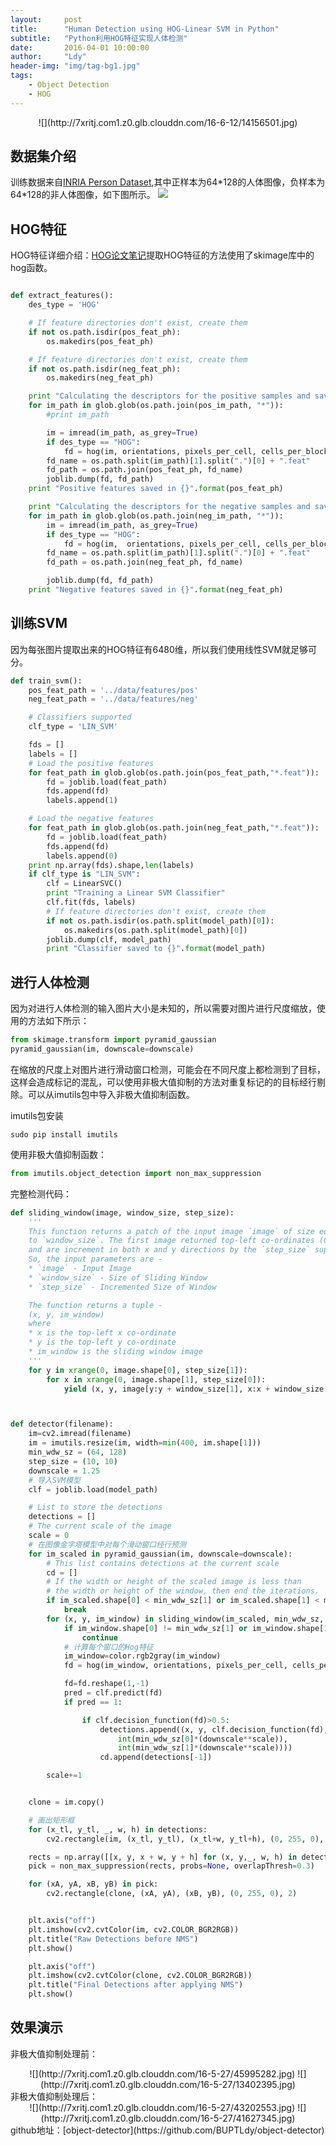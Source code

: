 ```yaml
---
layout:     post
title:      "Human Detection using HOG-Linear SVM in Python"
subtitle:   "Python利用HOG特征实现人体检测"
date:       2016-04-01 10:00:00
author:     "Ldy"
header-img: "img/tag-bg1.jpg"
tags:
    - Object Detection
    - HOG
---
```


<center>
![](http://7xritj.com1.z0.glb.clouddn.com/16-6-12/14156501.jpg)
</center>
<!--more-->



## 数据集介绍

训练数据来自[INRIA Person Dataset](http://pascal.inrialpes.fr/data/human/),其中正样本为64\*128的人体图像，负样本为64\*128的非人体图像，如下图所示。
![](http://7xritj.com1.z0.glb.clouddn.com/16-5-27/56925025.jpg)


## HOG特征

HOG特征详细介绍：[HOG论文笔记](http://buptldy.github.io/2016/03/31/2016-03-31-HOG%E8%AE%BA%E6%96%87%E6%80%BB%E7%BB%93/)提取HOG特征的方法使用了skimage库中的hog函数。

```python

def extract_features():
    des_type = 'HOG'

    # If feature directories don't exist, create them
    if not os.path.isdir(pos_feat_ph):
        os.makedirs(pos_feat_ph)

    # If feature directories don't exist, create them
    if not os.path.isdir(neg_feat_ph):
        os.makedirs(neg_feat_ph)

    print "Calculating the descriptors for the positive samples and saving them"
    for im_path in glob.glob(os.path.join(pos_im_path, "*")):
        #print im_path

        im = imread(im_path, as_grey=True)
        if des_type == "HOG":
            fd = hog(im, orientations, pixels_per_cell, cells_per_block, visualize, normalize)
        fd_name = os.path.split(im_path)[1].split(".")[0] + ".feat"
        fd_path = os.path.join(pos_feat_ph, fd_name)
        joblib.dump(fd, fd_path)
    print "Positive features saved in {}".format(pos_feat_ph)

    print "Calculating the descriptors for the negative samples and saving them"
    for im_path in glob.glob(os.path.join(neg_im_path, "*")):
        im = imread(im_path, as_grey=True)
        if des_type == "HOG":
            fd = hog(im,  orientations, pixels_per_cell, cells_per_block, visualize, normalize)
        fd_name = os.path.split(im_path)[1].split(".")[0] + ".feat"
        fd_path = os.path.join(neg_feat_ph, fd_name)

        joblib.dump(fd, fd_path)
    print "Negative features saved in {}".format(neg_feat_ph)
```

## 训练SVM

因为每张图片提取出来的HOG特征有6480维，所以我们使用线性SVM就足够可分。
```python
def train_svm():
    pos_feat_path = '../data/features/pos'
    neg_feat_path = '../data/features/neg'

    # Classifiers supported
    clf_type = 'LIN_SVM'

    fds = []
    labels = []
    # Load the positive features
    for feat_path in glob.glob(os.path.join(pos_feat_path,"*.feat")):
        fd = joblib.load(feat_path)
        fds.append(fd)
        labels.append(1)

    # Load the negative features
    for feat_path in glob.glob(os.path.join(neg_feat_path,"*.feat")):
        fd = joblib.load(feat_path)
        fds.append(fd)
        labels.append(0)
    print np.array(fds).shape,len(labels)
    if clf_type is "LIN_SVM":
        clf = LinearSVC()
        print "Training a Linear SVM Classifier"
        clf.fit(fds, labels)
        # If feature directories don't exist, create them
        if not os.path.isdir(os.path.split(model_path)[0]):
            os.makedirs(os.path.split(model_path)[0])
        joblib.dump(clf, model_path)
        print "Classifier saved to {}".format(model_path)

```

## 进行人体检测

因为对进行人体检测的输入图片大小是未知的，所以需要对图片进行尺度缩放，使用的方法如下所示：

```python
from skimage.transform import pyramid_gaussian
pyramid_gaussian(im, downscale=downscale)
```

在缩放的尺度上对图片进行滑动窗口检测，可能会在不同尺度上都检测到了目标，这样会造成标记的混乱，可以使用非极大值抑制的方法对重复标记的的目标经行剔除。可以从imutils包中导入非极大值抑制函数。

imutils包安装
```
sudo pip install imutils
```
使用非极大值抑制函数：
```python
from imutils.object_detection import non_max_suppression
```

完整检测代码：

```python
def sliding_window(image, window_size, step_size):
    '''
    This function returns a patch of the input image `image` of size equal
    to `window_size`. The first image returned top-left co-ordinates (0, 0)
    and are increment in both x and y directions by the `step_size` supplied.
    So, the input parameters are -
    * `image` - Input Image
    * `window_size` - Size of Sliding Window
    * `step_size` - Incremented Size of Window

    The function returns a tuple -
    (x, y, im_window)
    where
    * x is the top-left x co-ordinate
    * y is the top-left y co-ordinate
    * im_window is the sliding window image
    '''
    for y in xrange(0, image.shape[0], step_size[1]):
        for x in xrange(0, image.shape[1], step_size[0]):
            yield (x, y, image[y:y + window_size[1], x:x + window_size[0]])



def detector(filename):
    im=cv2.imread(filename)
    im = imutils.resize(im, width=min(400, im.shape[1]))
    min_wdw_sz = (64, 128)
    step_size = (10, 10)
    downscale = 1.25
    # 导入SVM模型
    clf = joblib.load(model_path)

    # List to store the detections
    detections = []
    # The current scale of the image
    scale = 0
    # 在图像金字塔模型中对每个滑动窗口经行预测
    for im_scaled in pyramid_gaussian(im, downscale=downscale):
        # This list contains detections at the current scale
        cd = []
        # If the width or height of the scaled image is less than
        # the width or height of the window, then end the iterations.
        if im_scaled.shape[0] < min_wdw_sz[1] or im_scaled.shape[1] < min_wdw_sz[0]:
            break
        for (x, y, im_window) in sliding_window(im_scaled, min_wdw_sz, step_size):
            if im_window.shape[0] != min_wdw_sz[1] or im_window.shape[1] != min_wdw_sz[0]:
                continue
            # 计算每个窗口的Hog特征
            im_window=color.rgb2gray(im_window)
            fd = hog(im_window, orientations, pixels_per_cell, cells_per_block, visualize, normalize)

            fd=fd.reshape(1,-1)
            pred = clf.predict(fd)
            if pred == 1:

                if clf.decision_function(fd)>0.5:
                    detections.append((x, y, clf.decision_function(fd),#样本点到超平面的距离
                        int(min_wdw_sz[0]*(downscale**scale)),
                        int(min_wdw_sz[1]*(downscale**scale))))
                    cd.append(detections[-1])

        scale+=1


    clone = im.copy()

    # 画出矩形框
    for (x_tl, y_tl, _, w, h) in detections:
        cv2.rectangle(im, (x_tl, y_tl), (x_tl+w, y_tl+h), (0, 255, 0), thickness=2)

    rects = np.array([[x, y, x + w, y + h] for (x, y,_, w, h) in detections])
    pick = non_max_suppression(rects, probs=None, overlapThresh=0.3)

    for (xA, yA, xB, yB) in pick:
        cv2.rectangle(clone, (xA, yA), (xB, yB), (0, 255, 0), 2)


    plt.axis("off")
    plt.imshow(cv2.cvtColor(im, cv2.COLOR_BGR2RGB))
    plt.title("Raw Detections before NMS")
    plt.show()

    plt.axis("off")
    plt.imshow(cv2.cvtColor(clone, cv2.COLOR_BGR2RGB))
    plt.title("Final Detections after applying NMS")
    plt.show()


```

## 效果演示

非极大值抑制处理前：

<center>
![](http://7xritj.com1.z0.glb.clouddn.com/16-5-27/45995282.jpg)
![](http://7xritj.com1.z0.glb.clouddn.com/16-5-27/13402395.jpg)
</center>
非极大值抑制处理后：
<center>
![](http://7xritj.com1.z0.glb.clouddn.com/16-5-27/43202553.jpg)
![](http://7xritj.com1.z0.glb.clouddn.com/16-5-27/41627345.jpg)
</center>
github地址：[object-detector](https://github.com/BUPTLdy/object-detector)
